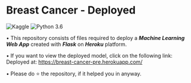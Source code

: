 # Breast Cancer - Deployed
![Kaggle](https://img.shields.io/badge/Dataset-Kaggle-blue.svg) ![Python 3.6](https://img.shields.io/badge/Python-3.7-brightgreen.svg) 

• This repository consists of files required to deploy a ___Machine Learning Web App___ created with ___Flask___ on ___Heroku___ platform.

• If you want to view the deployed model, click on the following link:<br />
Deployed at: https://breast-cancer-pre.herokuapp.com/

• Please do ⭐ the repository, if it helped you in anyway.



